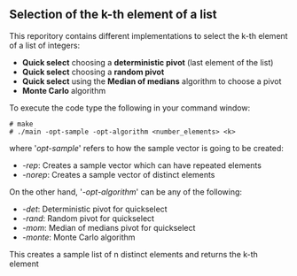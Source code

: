 ## Selection of the k-th element of a list
This reporitory contains different implementations to select the k-th element of a list of integers:
* **Quick select** choosing a **deterministic pivot** (last element of the list)
* **Quick select** choosing a **random pivot**
* **Quick select** using the **Median of medians** algorithm to choose a pivot
* **Monte Carlo** algorithm 

To execute the code type the following in your command window:

```
# make
# ./main -opt-sample -opt-algorithm <number_elements> <k>
```
where '*opt-sample*' refers to how the sample vector is going to be created:
* *-rep*: Creates a sample vector which can have repeated elements
* *-norep*: Creates a sample vector of distinct elements

On the other hand, '*-opt-algorithm*' can be any of the following:
* *-det*: Deterministic pivot for quickselect
* *-rand*: Random pivot for quickselect
* *-mom*: Median of medians pivot for quickselect
* *-monte*: Monte Carlo algorithm

This creates a sample list of n distinct elements and returns the k-th element 
